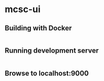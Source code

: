 # mcsc-ui

## Building with Docker

```build.bat
```

## Running development server

```python server.py
```

## Browse to localhost:9000
